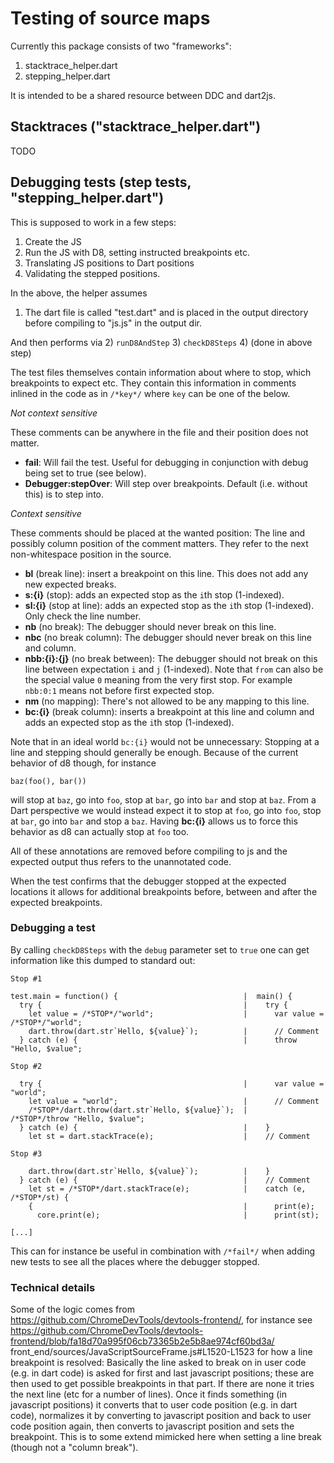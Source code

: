 # Testing of source maps

Currently this package consists of two "frameworks":
1) stacktrace_helper.dart
2) stepping_helper.dart

It is intended to be a shared resource between DDC and dart2js.

## Stacktraces ("stacktrace_helper.dart")

TODO

## Debugging tests (step tests, "stepping_helper.dart")

This is supposed to work in a few steps:
1) Create the JS
2) Run the JS with D8, setting instructed breakpoints etc.
3) Translating JS positions to Dart positions
4) Validating the stepped positions.

In the above, the helper assumes
1) The dart file is called "test.dart" and is placed in the output directory before compiling to
"js.js" in the output dir.

And then performs via
2) `runD8AndStep`
3) `checkD8Steps`
4) (done in above step)

The test files themselves contain information about where to stop, which breakpoints to expect etc.
They contain this information in comments inlined in the code as in `/*key*/` where `key` can be one
of the below.

_Not context sensitive_

These comments can be anywhere in the file and their position does not matter.

* **fail**: Will fail the test. Useful for debugging in conjunction with debug being set to true
(see below).
* **Debugger:stepOver**: Will step over breakpoints. Default (i.e. without this) is to step into.

_Context sensitive_

These comments should be placed at the wanted position: The line and possibly column position of the
comment matters. They refer to the next non-whitespace position in the source.

* **bl** (break line): insert a breakpoint on this line. This does not add any new expected breaks.
* **s:{i}** (stop): adds an expected stop as the `i`th stop (1-indexed).
* **sl:{i}** (stop at line): adds an expected stop as the `i`th stop (1-indexed). Only check the
line number.
* **nb** (no break): The debugger should never break on this line.
* **nbc** (no break column): The debugger should never break on this line and column.
* **nbb:{i}:{j}** (no break between): The debugger should not break on this line between expectation
`i` and `j` (1-indexed). Note that `from` can also be the special value `0` meaning from the very
first stop. For example `nbb:0:1` means not before first expected stop.
* **nm** (no mapping): There's not allowed to be any mapping to this line.
* **bc:{i}** (break column): inserts a breakpoint at this line and column and adds an expected stop
as the `i`th stop (1-indexed).

Note that in an ideal world `bc:{i}` would not be unnecessary: Stopping at a line and stepping
should generally be enough. Because of the current behavior of d8 though, for instance
```
baz(foo(), bar())
```
will stop at `baz`, go into `foo`, stop at `bar`, go into `bar` and stop at `baz`.
From a Dart perspective we would instead expect it to stop at `foo`, go into `foo`, stop at `bar`,
go into `bar` and stop a `baz`.
Having **bc:{i}** allows us to force this behavior as d8 can actually stop at `foo` too.

All of these annotations are removed before compiling to js and the expected output thus refers to
the unannotated code.

When the test confirms that the debugger stopped at the expected locations it allows for additional
breakpoints before, between and after the expected breakpoints.

### Debugging a test

By calling `checkD8Steps` with the `debug` parameter set to `true` one can get information like this
dumped to standard out:

```
Stop #1

test.main = function() {                            |  main() {
  try {                                             |    try {
    let value = /*STOP*/"world";                    |      var value = /*STOP*/"world";
    dart.throw(dart.str`Hello, ${value}`);          |      // Comment
  } catch (e) {                                     |      throw "Hello, $value";

Stop #2

  try {                                             |      var value = "world";
    let value = "world";                            |      // Comment
    /*STOP*/dart.throw(dart.str`Hello, ${value}`);  |      /*STOP*/throw "Hello, $value";
  } catch (e) {                                     |    }
    let st = dart.stackTrace(e);                    |    // Comment

Stop #3

    dart.throw(dart.str`Hello, ${value}`);          |    }
  } catch (e) {                                     |    // Comment
    let st = /*STOP*/dart.stackTrace(e);            |    catch (e, /*STOP*/st) {
    {                                               |      print(e);
      core.print(e);                                |      print(st);

[...]
```

This can for instance be useful in combination with `/*fail*/` when adding new tests to see all the
places where the debugger stopped.

### Technical details

Some of the logic comes from https://github.com/ChromeDevTools/devtools-frontend/, for instance see
https://github.com/ChromeDevTools/devtools-frontend/blob/fa18d70a995f06cb73365b2e5b8ae974cf60bd3a/
front_end/sources/JavaScriptSourceFrame.js#L1520-L1523
for how a line breakpoint is resolved:
Basically the line asked to break on in user code (e.g. in dart code) is asked for first and last
javascript positions; these are then used to get possible breakpoints in that part. If there are
none it tries the next line (etc for a number of lines). Once it finds something (in javascript
positions) it converts that to user code position (e.g. in dart code), normalizes it by converting
to javascript position and back to user code position again, then converts to javascript position
and sets the breakpoint.
This is to some extend mimicked here when setting a line break (though not a "column break").
